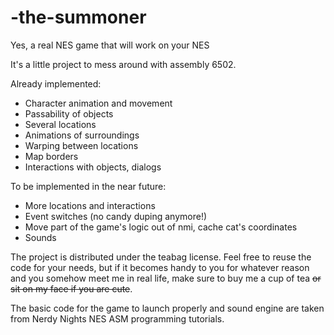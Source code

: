 # -the-summoner
Yes, a real NES game that will work on your NES

It's a little project to mess around with assembly 6502.

Already implemented:
 - Character animation and movement
 - Passability of objects
 - Several locations
 - Animations of surroundings
 - Warping between locations
 - Map borders
 - Interactions with objects, dialogs

To be implemented in the near future:
 - More locations and interactions
 - Event switches (no candy duping anymore!)
 - Move part of the game's logic out of nmi, cache cat's coordinates
 - Sounds

The project is distributed under the teabag license. Feel free to reuse the code for your needs, but if it becomes handy to you for whatever reason and you somehow meet me in real life, make sure to buy me a cup of tea ~~or sit on my face if you are cute~~.

The basic code for the game to launch properly and sound engine are taken from Nerdy Nights NES ASM programming tutorials.